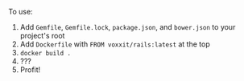 To use:

1. Add `Gemfile`, `Gemfile.lock`, `package.json`, and `bower.json` to your project's root
2. Add `Dockerfile` with `FROM voxxit/rails:latest` at the top
3. `docker build .`
4. ???
5. Profit!

